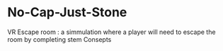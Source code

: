 # No-Cap-Just-Stone
 VR Escape room : a simmulation where a player will need to escape the room by completing stem Consepts 
